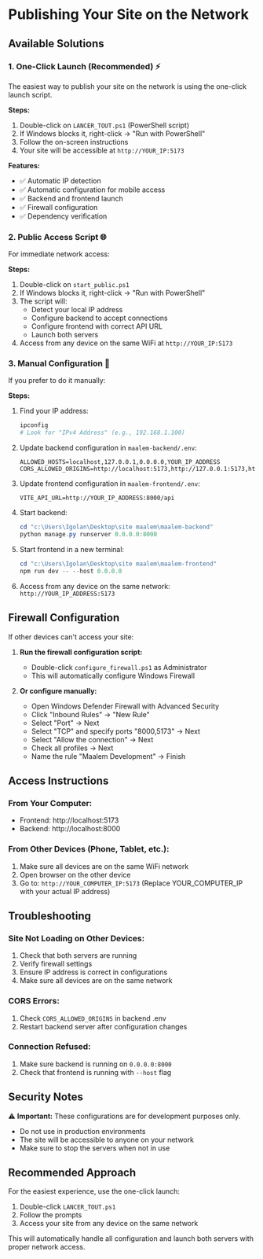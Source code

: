 # Publishing Your Site on the Network

## Available Solutions

### 1. One-Click Launch (Recommended) ⚡
The easiest way to publish your site on the network is using the one-click launch script.

**Steps:**
1. Double-click on `LANCER_TOUT.ps1` (PowerShell script)
2. If Windows blocks it, right-click → "Run with PowerShell"
3. Follow the on-screen instructions
4. Your site will be accessible at `http://YOUR_IP:5173`

**Features:**
- ✅ Automatic IP detection
- ✅ Automatic configuration for mobile access
- ✅ Backend and frontend launch
- ✅ Firewall configuration
- ✅ Dependency verification

### 2. Public Access Script 🌐
For immediate network access:

**Steps:**
1. Double-click on `start_public.ps1`
2. If Windows blocks it, right-click → "Run with PowerShell"
3. The script will:
   - Detect your local IP address
   - Configure backend to accept connections
   - Configure frontend with correct API URL
   - Launch both servers
4. Access from any device on the same WiFi at `http://YOUR_IP:5173`

### 3. Manual Configuration 🔧
If you prefer to do it manually:

**Steps:**
1. Find your IP address:
   ```powershell
   ipconfig
   # Look for "IPv4 Address" (e.g., 192.168.1.100)
   ```

2. Update backend configuration in `maalem-backend/.env`:
   ```env
   ALLOWED_HOSTS=localhost,127.0.0.1,0.0.0.0,YOUR_IP_ADDRESS
   CORS_ALLOWED_ORIGINS=http://localhost:5173,http://127.0.0.1:5173,http://YOUR_IP_ADDRESS:5173
   ```

3. Update frontend configuration in `maalem-frontend/.env`:
   ```env
   VITE_API_URL=http://YOUR_IP_ADDRESS:8000/api
   ```

4. Start backend:
   ```powershell
   cd "c:\Users\Igolan\Desktop\site maalem\maalem-backend"
   python manage.py runserver 0.0.0.0:8000
   ```

5. Start frontend in a new terminal:
   ```powershell
   cd "c:\Users\Igolan\Desktop\site maalem\maalem-frontend"
   npm run dev -- --host 0.0.0.0
   ```

6. Access from any device on the same network:
   `http://YOUR_IP_ADDRESS:5173`

## Firewall Configuration

If other devices can't access your site:

1. **Run the firewall configuration script:**
   - Double-click `configure_firewall.ps1` as Administrator
   - This will automatically configure Windows Firewall

2. **Or configure manually:**
   - Open Windows Defender Firewall with Advanced Security
   - Click "Inbound Rules" → "New Rule"
   - Select "Port" → Next
   - Select "TCP" and specify ports "8000,5173" → Next
   - Select "Allow the connection" → Next
   - Check all profiles → Next
   - Name the rule "Maalem Development" → Finish

## Access Instructions

### From Your Computer:
- Frontend: http://localhost:5173
- Backend: http://localhost:8000

### From Other Devices (Phone, Tablet, etc.):
1. Make sure all devices are on the same WiFi network
2. Open browser on the other device
3. Go to: `http://YOUR_COMPUTER_IP:5173`
   (Replace YOUR_COMPUTER_IP with your actual IP address)

## Troubleshooting

### Site Not Loading on Other Devices:
1. Check that both servers are running
2. Verify firewall settings
3. Ensure IP address is correct in configurations
4. Make sure all devices are on the same network

### CORS Errors:
1. Check `CORS_ALLOWED_ORIGINS` in backend .env
2. Restart backend server after configuration changes

### Connection Refused:
1. Make sure backend is running on `0.0.0.0:8000`
2. Check that frontend is running with `--host` flag

## Security Notes

⚠️ **Important:** These configurations are for development purposes only.
- Do not use in production environments
- The site will be accessible to anyone on your network
- Make sure to stop the servers when not in use

## Recommended Approach

For the easiest experience, use the one-click launch:
1. Double-click `LANCER_TOUT.ps1`
2. Follow the prompts
3. Access your site from any device on the same network

This will automatically handle all configuration and launch both servers with proper network access.